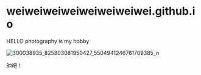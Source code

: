# weiweiweiweiweiweiweiwei.github.io
HELLO 
photography is my hobby

![300038935_825803081950427_5504941246761709385_n](https://user-images.githubusercontent.com/112918704/196332500-bebca726-f1b2-4fb0-8bf6-157ef8110967.jpg)

帥吧！
